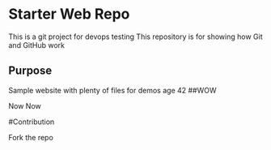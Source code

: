 # Starter Web Repo


This is a git project for devops testing
This repository is for showing how Git and GitHub work

## Purpose

Sample website with plenty of files for demos
age 42
##WOW

Now Now

#Contribution

Fork the repo
